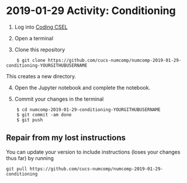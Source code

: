 # 2019-01-29 Activity: Conditioning

1. Log into [Coding CSEL](https://coding.csel.io)

2. Open a terminal

3. Clone this repository
```
    $ git clone https://github.com/cucs-numcomp/numcomp-2019-01-29-conditioning-YOURGITHUBUSERNAME
```
   This creates a new directory.

4. Open the Jupyter notebook and complete the notebook.

5. Commit your changes in the terminal
```
    $ cd numcomp-2019-01-29-conditioning-YOURGITHUBUSERNAME
    $ git commit -am done
    $ git push
```


## Repair from my lost instructions

You can update your version to include instructions (loses your
changes thus far) by running

```
git pull https://github.com/cucs-numcomp/numcomp-2019-01-29-conditioning
```
